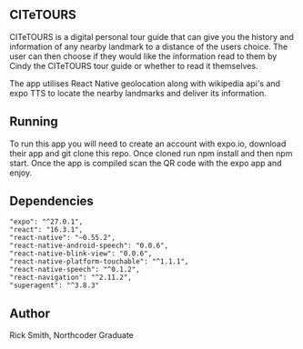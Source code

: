 ## CITeTOURS

CITeTOURS is a digital personal tour guide that can give you the history and information of any nearby landmark to a distance of the users choice. The user can then choose if they would like the information read to them by Cindy the CITeTOURS tour guide or whether to read it themselves.

The app utilises React Native geolocation along with wikipedia api's and expo TTS to locate the nearby landmarks and deliver its information.

## Running

To run this app you will need to create an account with expo.io, download their app and git clone this repo. Once cloned run npm install and then npm start. Once the app is compiled scan the QR code with the expo app and enjoy.

## Dependencies

    "expo": "^27.0.1",
    "react": "16.3.1",
    "react-native": "~0.55.2",
    "react-native-android-speech": "0.0.6",
    "react-native-blink-view": "0.0.6",
    "react-native-platform-touchable": "^1.1.1",
    "react-native-speech": "^0.1.2",
    "react-navigation": "^2.11.2",
    "superagent": "^3.8.3"

## Author

Rick Smith, Northcoder Graduate
